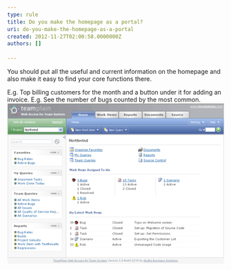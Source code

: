 ```yaml
---
type: rule
title: Do you make the homepage as a portal?
uri: do-you-make-the-homepage-as-a-portal
created: 2012-11-27T02:00:58.0000000Z
authors: []

---
```


You should put all the useful and current information on the homepage and also make it easy to find your core functions there.
 
E.g. Top billing customers for the month and a button under it for adding an invoice.
E.g. See the number of bugs counted by the most common.
![ The homepage of TWA is a portal.![Adobe Illustrator](../../assets/HomepagePortalSoftware.jpg)](../../assets/HomepagePortal.png)
